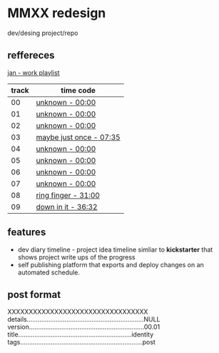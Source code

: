 # MMXX redesign
dev/desing project/repo
## reffereces
[jan - work playlist](https://youtu.be/jxApZwq3_W8?t=1050)

| track | time code                                                      |
| ----- | -------------------------------------------------------------- |
| 00    | [unknown     - 00:00](https://youtu.be/jxApZwq3_W8?t=1860)     |
| 01    | [unknown     - 00:00](https://youtu.be/jxApZwq3_W8?t=1860)     |
| 02    | [unknown     - 00:00](https://youtu.be/jxApZwq3_W8?t=1860)     |
| 03    | [maybe just once     - 07:35](https://youtu.be/jxApZwq3_W8?t=455)     |
| 04    | [unknown     - 00:00](https://youtu.be/jxApZwq3_W8?t=1860)     |
| 05    | [unknown     - 00:00](https://youtu.be/jxApZwq3_W8?t=1860)     |
| 06    | [unknown     - 00:00](https://youtu.be/jxApZwq3_W8?t=1860)     |
| 07    | [unknown     - 00:00](https://youtu.be/jxApZwq3_W8?t=1860)     |
| 08    | [ring finger - 31:00](https://youtu.be/jxApZwq3_W8?t=1860)     |
| 09    | [down in it  - 36:32](https://youtu.be/jxApZwq3_W8?t=2192)     |

## features
 - dev diary timeline - project idea timeline simliar to **kickstarter** that shows project write ups of the progress
 - self publishing platform that exports and deploy changes on an automated schedule.
 
## post format
XXXXXXXXXXXXXXXXXXXXXXXXXXXXXXXXX
details.................................................................NULL
version................................................................00.01
title...............................................................identity
tags....................................................................post
